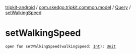 [tripkit-android](../../index.md) / [com.skedgo.tripkit.common.model](../index.md) / [Query](index.md) / [setWalkingSpeed](./set-walking-speed.md)

# setWalkingSpeed

`open fun setWalkingSpeed(walkingSpeed: `[`Int`](https://kotlinlang.org/api/latest/jvm/stdlib/kotlin/-int/index.html)`): `[`Unit`](https://kotlinlang.org/api/latest/jvm/stdlib/kotlin/-unit/index.html)